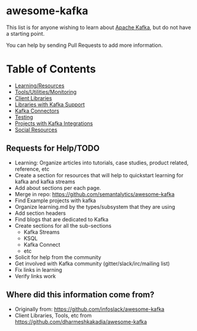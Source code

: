 # awesome-kafka

This list is for anyone wishing to learn about [Apache Kafka](http://kafka.apache.org/), but do not have a starting point.

You can help by sending Pull Requests to add more information.

Table of Contents
=================

   * [Learning/Resources](learning.md)
   * [Tools/Utilities/Monitoring](tools.md)
   * [Client Libraries](clients.md)
   * [Libraries with Kafka Support](libraries.md)
   * [Kafka Connectors](connectors.md)
   * [Testing](testing.md)
   * [Projects with Kafka Integrations](integrations.md)
   * [Social Resources](social.md)
   
## Requests for Help/TODO
 
 - Learning: Organize articles into tutorials, case studies, product related, reference, etc
 - Create a section for resources that will help to quickstart learning for kafka and kafka streams
 - Add about sections per each page.
 - Merge in repo: https://github.com/semantalytics/awesome-kafka
 - Find Example projects with kafka
 - Organize learning.md by the types/subsystem that they are using
 - Add section headers
 - Find blogs that are dedicated to Kafka
 - Create sections for all the sub-sections
    - Kafka Streams 
    - KSQL 
    - Kafka Connect
    - etc
 - Solicit for help from the community 
 - Get involved with Kafka community (gitter/slack/irc/mailing list)
 - Fix links in learning
 - Verify links work
 
## Where did this information come from?

 - Originally from: https://github.com/infoslack/awesome-kafka
 - Client Libraries, Tools, etc from https://github.com/dharmeshkakadia/awesome-kafka